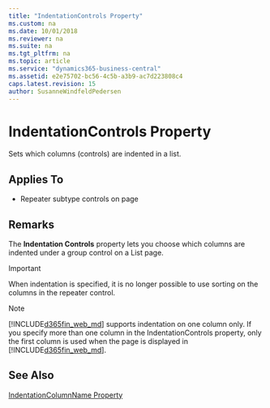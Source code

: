 ```yaml
---
title: "IndentationControls Property"
ms.custom: na
ms.date: 10/01/2018
ms.reviewer: na
ms.suite: na
ms.tgt_pltfrm: na
ms.topic: article
ms.service: "dynamics365-business-central"
ms.assetid: e2e75702-bc56-4c5b-a3b9-ac7d223808c4
caps.latest.revision: 15
author: SusanneWindfeldPedersen
---
```


 

# IndentationControls Property
Sets which columns (controls) are indented in a list.  
  
## Applies To  
  
-   Repeater subtype controls on page  
  
## Remarks  
 The **Indentation Controls** property lets you choose which columns are indented under a group control on a List page.
  
 > [!IMPORTANT]  
>  When indentation is specified, it is no longer possible to use sorting on the columns in the repeater control.  
  
> [!NOTE]  
>  [!INCLUDE[d365fin_web_md](../includes/d365fin_web_md.md)] supports indentation on one column only. If you specify more than one column in the IndentationControls property, only the first column is used when the page is displayed in [!INCLUDE[d365fin_web_md](../includes/d365fin_web_md.md)].  
  
## See Also  
 [IndentationColumnName Property](devenv-indentationcolumnname-property.md)